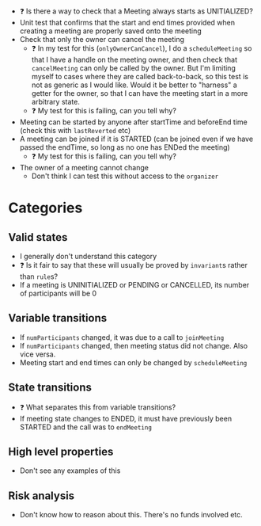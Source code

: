 
- ❓ Is there a way to check that a Meeting always starts as UNITIALIZED?
- Unit test that confirms that the start and end times provided when creating a meeting are properly saved onto the meeting
- Check that only the owner can cancel the meeting
    - ❓ In my test for this (`onlyOwnerCanCancel`), I do a `scheduleMeeting` so that I have a handle on the meeting owner, and then check that `cancelMeeting` can only be called by the owner. But I'm limiting myself to cases where they are called back-to-back, so this test is not as generic as I would like. Would it be better to "harness" a getter for the owner, so that I can have the meeting start in a more arbitrary state.
    - ❓ My test for this is failing, can you tell why?
- Meeting can be started by anyone after startTime and beforeEnd time (check this with `lastReverted` etc)
- A meeting can be joined if it is STARTED (can be joined even if we have passed the endTime, so long as no one has ENDed the meeting)
    - ❓ My test for this is failing, can you tell why?
- The owner of a meeting cannot change
    - Don't think I can test this without access to the `organizer`

# Categories

## Valid states
- I generally don't understand this category
- ❓ Is it fair to say that these will usually be proved by `invariant`s rather than `rule`s?
- If a meeting is UNINITIALIZED or PENDING or CANCELLED, its number of participants will be 0


## Variable transitions
- If `numParticipants` changed, it was due to a call to `joinMeeting`
- If `numParticipants` changed, then meeting status did not change. Also vice versa.
- Meeting start and end times can only be changed by `scheduleMeeting`

## State transitions
- ❓ What separates this from variable transitions?
- If meeting state changes to ENDED, it must have previously been STARTED and the call was to `endMeeting`

## High level properties
- Don't see any examples of this

## Risk analysis
- Don't know how to reason about this. There's no funds involved etc.
